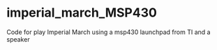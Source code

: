 # imperial_march_MSP430
Code for play Imperial March using a msp430 launchpad from TI and a speaker
